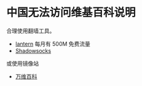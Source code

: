 # 中国无法访问维基百科说明

合理使用翻墙工具。

- [lantern](https://github.com/getlantern/lantern) 每月有 500M 免费流量
- [Shadowsocks](https://github.com/shadowsocks)


或使用镜像站

- [万维百科](https://www.wanweibaike.com)
